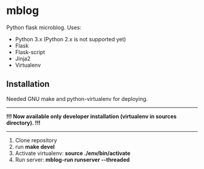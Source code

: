 mblog
=====

Python flask microblog.
Uses:
  * Python 3.x (Python 2.x is not supported yet)
  * Flask
  * Flask-script
  * Jinja2
  * Virtualenv

Installation
------------
Needed GNU make and python-virtualenv for deploying. 

***
**!!! Now available only developer installation (virtualenv in sources directory). !!!**
***

1. Clone repository
2. run **make devel**
3. Activate virtualenv: **source ./env/bin/activate**
4. Run server: **mblog-run runserver --threaded**


